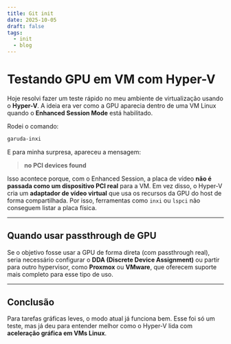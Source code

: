 ```yaml
---
title: Git init
date: 2025-10-05
draft: false
tags:
  - init
  - blog
---
```


# Testando GPU em VM com Hyper-V

Hoje resolvi fazer um teste rápido no meu ambiente de virtualização usando o **Hyper-V**.
A ideia era ver como a GPU aparecia dentro de uma VM Linux quando o **Enhanced Session Mode** está habilitado.

Rodei o comando:

```bash
garuda-inxi
```

E para minha surpresa, apareceu a mensagem:

> **no PCI devices found**

Isso acontece porque, com o Enhanced Session, a placa de vídeo **não é passada como um dispositivo PCI real** para a VM.
Em vez disso, o Hyper-V cria um **adaptador de vídeo virtual** que usa os recursos da GPU do host de forma compartilhada.
Por isso, ferramentas como `inxi` ou `lspci` não conseguem listar a placa física.

---

## Quando usar passthrough de GPU

Se o objetivo fosse usar a GPU de forma direta (com passthrough real), seria necessário configurar o **DDA (Discrete Device Assignment)** ou partir para outro hypervisor, como **Proxmox** ou **VMware**, que oferecem suporte mais completo para esse tipo de uso.

---

## Conclusão

Para tarefas gráficas leves, o modo atual já funciona bem.
Esse foi só um teste, mas já deu para entender melhor como o Hyper-V lida com **aceleração gráfica em VMs Linux**.

